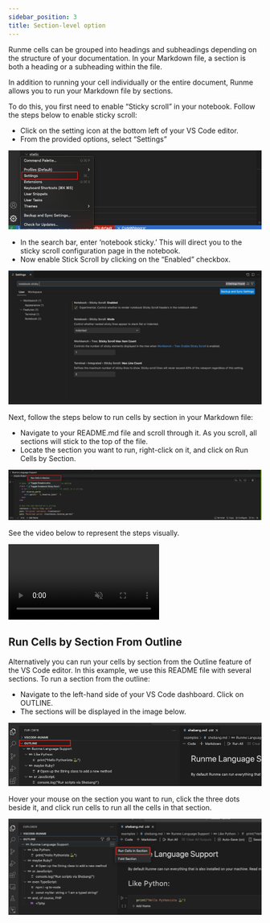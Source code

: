 ```yaml
---
sidebar_position: 3
title: Section-level option
---
```




Runme cells can be grouped into headings and subheadings depending on the structure of your documentation. In your Markdown file, a section is both a heading or a subheading within the file.

In addition to running your cell individually or the entire document, Runme allows you to run your  Markdown file by sections.

To do this, you first need to enable “Sticky scroll” in your notebook. Follow the steps below to enable sticky scroll:

- Click on the setting icon at the bottom left of your VS Code editor.
- From the provided options, select “Settings”


![VS Code](../../static/img/guide-page/runme-vscode-setting.png)

- In the search bar, enter ‘notebook sticky.’ This will direct you to the sticky scroll configuration page in the notebook.
- Now enable Stick Scroll by clicking on the “Enabled” checkbox.

![sticky roll](../../static/img/guide-page/stickyroll.png)

Next, follow the steps below to run cells by section in your Markdown file:

- Navigate to your README.md file and scroll through it. As you scroll, all sections will stick to the top of the file.
- Locate the section you want to run, right-click on it, and click on Run Cells by Section.

![run section](../../static/img/guide-page/runme-cellsection.png)

See the video below to represent the steps visually.

<video autoPlay loop muted playsInline controls>
  <source src="/videos/cellsection.mp4" type="video/mp4" />
  <source src="/videos/cellsection.webm" type="video/webm" />
</video>

## Run Cells by Section From Outline

Alternatively you can run your cells by section from the Outline feature of the VS Code editor.  In this example, we use this README file with several sections.
To run a section from the outline:

- Navigate to the left-hand side of your VS Code dashboard.
   Click on OUTLINE.
- The sections will be displayed in the image below.

![VS Code outline](../../static/img/guide-page/runme-vscode-outline.png)

Hover your mouse on the section you want to run, click the three dots beside it, and click run cells to run all the cells in that section.

![cells section](../../static/img/guide-page/cellssection.png)

